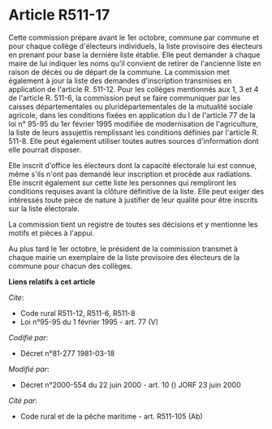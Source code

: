 # Article R511-17

Cette commission prépare avant le 1er octobre, commune par commune et pour chaque collège d'électeurs individuels, la liste
provisoire des électeurs en prenant pour base la dernière liste établie. Elle peut demander à chaque maire de lui indiquer
les noms qu'il convient de retirer de l'ancienne liste en raison de décès ou de départ de la commune. La commission met
également à jour la liste des demandes d'inscription transmises en application de l'article R. 511-12. Pour les collèges
mentionnés aux 1, 3 et 4 de l'article R. 511-6, la commission peut se faire communiquer par les caisses départementales ou
pluridépartementales de la mutualité sociale agricole, dans les conditions fixées en application du I de l'article 77 de la
loi n° 95-95 du 1er février 1995 modifiée de modernisation de l'agriculture, la liste de leurs assujettis remplissant les
conditions définies par l'article R. 511-8. Elle peut également utiliser toutes autres sources d'information dont elle
pourrait disposer.

Elle inscrit d'office les électeurs dont la capacité électorale lui est connue, même s'ils n'ont pas demandé leur inscription
et procède aux radiations. Elle inscrit également sur cette liste les personnes qui rempliront les conditions requises avant
la clôture définitive de la liste. Elle peut exiger des intéressés toute pièce de nature à justifier de leur qualité pour
être inscrits sur la liste électorale.

La commission tient un registre de toutes ses décisions et y mentionne les motifs et pièces à l'appui.

Au plus tard le 1er octobre, le président de la commission transmet à chaque mairie un exemplaire de la liste provisoire des
électeurs de la commune pour chacun des collèges.

**Liens relatifs à cet article**

_Cite_:

  - Code rural R511-12, R511-6, R511-8
  - Loi n°95-95 du 1 février 1995 - art. 77 (V)

_Codifié par_:

  - Décret n°81-277 1981-03-18

_Modifié par_:

  - Décret n°2000-554 du 22 juin 2000 - art. 10 () JORF 23 juin 2000

_Cité par_:

  - Code rural et de la pêche maritime - art. R511-105 (Ab)
